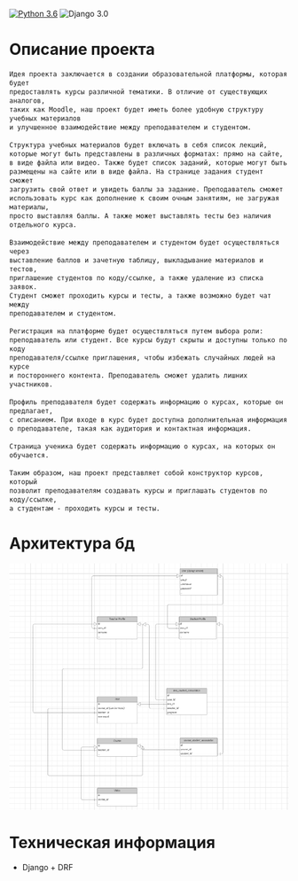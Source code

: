 [![Python 3.6](https://img.shields.io/badge/python-3.11-green.svg)](https://www.python.org/downloads/release/python-360/)
![Django 3.0](https://img.shields.io/badge/Django-4.2.7-green.svg)



# Описание проекта


    Идея проекта заключается в создании образовательной платформы, которая будет
    предоставлять курсы различной тематики. В отличие от существующих аналогов,
    таких как Moodle, наш проект будет иметь более удобную структуру учебных материалов
    и улучшенное взаимодействие между преподавателем и студентом.

    Структура учебных материалов будет включать в себя список лекций,
    которые могут быть представлены в различных форматах: прямо на сайте,
    в виде файла или видео. Также будет список заданий, которые могут быть
    размещены на сайте или в виде файла. На странице задания студент сможет
    загрузить свой ответ и увидеть баллы за задание. Преподаватель сможет
    использовать курс как дополнение к своим очным занятиям, не загружая материалы,
    просто выставляя баллы. А также может выставлять тесты без наличия отдельного курса. 

    Взаимодействие между преподавателем и студентом будет осуществляться через
    выставление баллов и зачетную таблицу, выкладывание материалов и тестов,
    приглашение студентов по коду/ссылке, а также удаление из списка заявок.
    Студент сможет проходить курсы и тесты, а также возможно будет чат между
    преподавателем и студентом.

    Регистрация на платформе будет осуществляться путем выбора роли:
    преподаватель или студент. Все курсы будут скрыты и доступны только по коду
    преподавателя/ссылке приглашения, чтобы избежать случайных людей на курсе
    и постороннего контента. Преподаватель сможет удалить лишних участников.

    Профиль преподавателя будет содержать информацию о курсах, которые он предлагает,
    с описанием. При входе в курс будет доступна дополнительная информация
    о преподавателе, такая как аудитория и контактная информация.

    Страница ученика будет содержать информацию о курсах, на которых он обучается.

    Таким образом, наш проект представляет собой конструктор курсов, который
    позволит преподавателям создавать курсы и приглашать студентов по коду/ссылке,
    а студентам - проходить курсы и тесты.


# Архитектура бд

![Image alt](https://github.com/TetherOne/course-system/raw/master/github-pages/img_1.png)



# Техническая информация

  - Django + DRF
